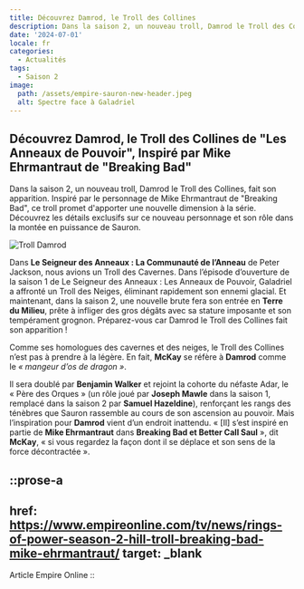 ```yaml
---
title: Découvrez Damrod, le Troll des Collines
description: Dans la saison 2, un nouveau troll, Damrod le Troll des Collines, fait son apparition.
date: '2024-07-01'
locale: fr
categories:
  - Actualités
tags:
  - Saison 2
image:
  path: /assets/empire-sauron-new-header.jpeg
  alt: Spectre face à Galadriel
---
```


## Découvrez Damrod, le Troll des Collines de "Les Anneaux de Pouvoir", Inspiré par Mike Ehrmantraut de "Breaking Bad"

Dans la saison 2, un nouveau troll, Damrod le Troll des Collines, fait son apparition. Inspiré par le personnage de Mike Ehrmantraut de "Breaking Bad", ce troll promet d'apporter une nouvelle dimension à la série. Découvrez les détails exclusifs sur ce nouveau personnage et son rôle dans la montée en puissance de Sauron.

![Troll Damrod](/assets/troll-header.jpeg)

Dans **Le Seigneur des Anneaux : La Communauté de l’Anneau** de Peter Jackson, nous avions un Troll des Cavernes. Dans l’épisode d’ouverture de la saison 1 de Le Seigneur des Anneaux : Les Anneaux de Pouvoir, Galadriel a affronté un Troll des Neiges, éliminant rapidement son ennemi glacial. Et maintenant, dans la saison 2, une nouvelle brute fera son entrée en **Terre du Milieu**, prête à infliger des gros dégâts avec sa stature imposante et son tempérament grognon. Préparez-vous car Damrod le Troll des Collines fait son apparition !

Comme ses homologues des cavernes et des neiges, le Troll des Collines n’est pas à prendre à la légère. En fait, **McKay** se réfère à **Damrod** comme le _« mangeur d’os de dragon »_.

Il sera doublé par **Benjamin Walker** et rejoint la cohorte du néfaste Adar, le « Père des Orques » (un rôle joué par **Joseph Mawle** dans la saison 1, remplacé dans la saison 2 par **Samuel Hazeldine**), renforçant les rangs des ténèbres que Sauron rassemble au cours de son ascension au pouvoir. Mais l’inspiration pour **Damrod** vient d’un endroit inattendu. « \[Il] s’est inspiré en partie de **Mike Ehrmantraut** dans **Breaking Bad et Better Call Saul** », dit **McKay**, « si vous regardez la façon dont il se déplace et son sens de la force décontractée ».

::prose-a
---
href: https://www.empireonline.com/tv/news/rings-of-power-season-2-hill-troll-breaking-bad-mike-ehrmantraut/
target: _blank
---
Article Empire Online
::
